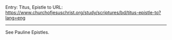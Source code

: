 Entry: Titus, Epistle to
URL: https://www.churchofjesuschrist.org/study/scriptures/bd/titus-epistle-to?lang=eng

---

See Pauline Epistles.
